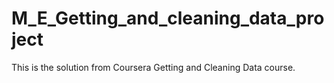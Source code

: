 # M_E_Getting_and_cleaning_data_project


This is the solution from Coursera Getting and Cleaning Data course.
